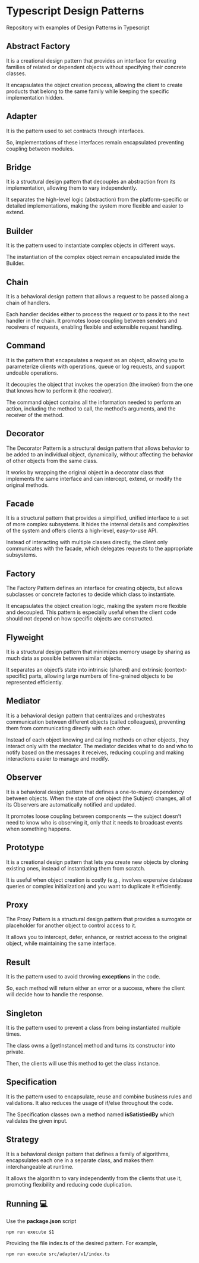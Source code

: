 # Typescript Design Patterns
Repository with examples of Design Patterns in Typescript

## Abstract Factory
It is a creational design pattern that provides an interface for creating families of related or dependent objects without specifying their concrete classes.

It encapsulates the object creation process, allowing the client to create products that belong to the same family while keeping the specific implementation hidden.

## Adapter
It is the pattern used to set contracts through interfaces.

So, implementations of these interfaces remain encapsulated preventing coupling between modules.

## Bridge
It is a structural design pattern that decouples an abstraction from its implementation, allowing them to vary independently.

It separates the high-level logic (abstraction) from the platform-specific or detailed implementations, making the system more flexible and easier to extend.

## Builder
It is the pattern used to instantiate complex objects in different ways.

The instantiation of the complex object remain encapsulated inside the Builder.

## Chain
It is a behavioral design pattern that allows a request to be passed along a chain of handlers.

Each handler decides either to process the request or to pass it to the next handler in the chain.
It promotes loose coupling between senders and receivers of requests, enabling flexible and extensible request handling.

## Command
It is the pattern that encapsulates a request as an object, allowing you to parameterize clients with operations, queue or log requests, and support undoable operations.

It decouples the object that invokes the operation (the invoker) from the one that knows how to perform it (the receiver).

The command object contains all the information needed to perform an action, including the method to call, the method’s arguments, and the receiver of the method.

## Decorator
The Decorator Pattern is a structural design pattern that allows behavior to be added to an individual object, dynamically, without affecting the behavior of other objects from the same class.

It works by wrapping the original object in a decorator class that implements the same interface and can intercept, extend, or modify the original methods.

## Facade
It is a structural pattern that provides a simplified, unified interface to a set of more complex subsystems.
It hides the internal details and complexities of the system and offers clients a high-level, easy-to-use API.

Instead of interacting with multiple classes directly, the client only communicates with the facade, which delegates requests to the appropriate subsystems.

## Factory
The Factory Pattern defines an interface for creating objects, but allows subclasses or concrete factories to decide which class to instantiate.

It encapsulates the object creation logic, making the system more flexible and decoupled. This pattern is especially useful when the client code should not depend on how specific objects are constructed.

## Flyweight
It is a structural design pattern that minimizes memory usage by sharing as much data as possible between similar objects.

It separates an object’s state into intrinsic (shared) and extrinsic (context-specific) parts, allowing large numbers of fine-grained objects to be represented efficiently.

## Mediator
It is a behavioral design pattern that centralizes and orchestrates communication between different objects (called colleagues), preventing them from communicating directly with each other.

Instead of each object knowing and calling methods on other objects, they interact only with the mediator.
The mediator decides what to do and who to notify based on the messages it receives, reducing coupling and making interactions easier to manage and modify.

## Observer
It is a behavioral design pattern that defines a one-to-many dependency between objects. When the state of one object (the Subject) changes, all of its Observers are automatically notified and updated.

It promotes loose coupling between components — the subject doesn’t need to know who is observing it, only that it needs to broadcast events when something happens.

## Prototype
It is a creational design pattern that lets you create new objects by cloning existing ones, instead of instantiating them from scratch.

It is useful when object creation is costly (e.g., involves expensive database queries or complex initialization) and you want to duplicate it efficiently.

## Proxy
The Proxy Pattern is a structural design pattern that provides a surrogate or placeholder for another object to control access to it.

It allows you to intercept, defer, enhance, or restrict access to the original object, while maintaining the same interface.

## Result
It is the pattern used to avoid throwing **exceptions** in the code.

So, each method will return either an error or a success, where the client will decide how to handle the response.

## Singleton
It is the pattern used to prevent a class from being instantiated multiple times.

The class owns a [getInstance] method and turns its constructor into private.

Then, the clients will use this method to get the class instance.

## Specification
It is the pattern used to encapsulate, reuse and combine business rules and validations. It also reduces the usage of if/else throughout the code.

The Specification classes own a method named **isSatistiedBy** which validates the given input.

## Strategy
It is a behavioral design pattern that defines a family of algorithms, encapsulates each one in a separate class, and makes them interchangeable at runtime.

It allows the algorithm to vary independently from the clients that use it, promoting flexibility and reducing code duplication.

## Running :computer:
Use the **package.json** script

``` shell
npm run execute $1
```

Providing the file index.ts of the desired pattern. For example,

``` shell
npm run execute src/adapter/v1/index.ts
```
